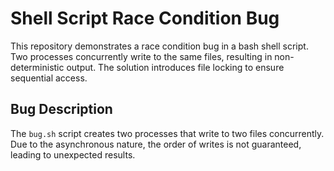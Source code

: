 # Shell Script Race Condition Bug

This repository demonstrates a race condition bug in a bash shell script.  Two processes concurrently write to the same files, resulting in non-deterministic output. The solution introduces file locking to ensure sequential access.

## Bug Description
The `bug.sh` script creates two processes that write to two files concurrently. Due to the asynchronous nature, the order of writes is not guaranteed, leading to unexpected results.